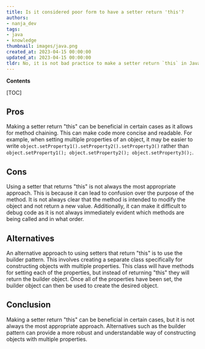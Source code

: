 ```yaml
---
title: Is it considered poor form to have a setter return 'this'?
authors:
- nanja_dev
tags:
- java
- knowledge
thumbnail: images/java.png
created_at: 2023-04-15 00:00:00
updated_at: 2023-04-15 00:00:00
tldr: No, it is not bad practice to make a setter return `this` in Java.
---
```


**Contents**

[TOC]

## Pros

Making a setter return "this" can be beneficial in certain cases as it allows for method chaining. This can make code more concise and readable. For example, when setting multiple properties of an object, it may be easier to write `object.setProperty1().setProperty2().setProperty3()` rather than `object.setProperty1(); object.setProperty2(); object.setProperty3();`.

## Cons

Using a setter that returns "this" is not always the most appropriate approach. This is because it can lead to confusion over the purpose of the method. It is not always clear that the method is intended to modify the object and not return a new value. Additionally, it can make it difficult to debug code as it is not always immediately evident which methods are being called and in what order.

## Alternatives

An alternative approach to using setters that return "this" is to use the builder pattern. This involves creating a separate class specifically for constructing objects with multiple properties. This class will have methods for setting each of the properties, but instead of returning "this" they will return the builder object. Once all of the properties have been set, the builder object can then be used to create the desired object.

## Conclusion

Making a setter return "this" can be beneficial in certain cases, but it is not always the most appropriate approach. Alternatives such as the builder pattern can provide a more robust and understandable way of constructing objects with multiple properties.
